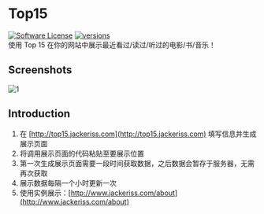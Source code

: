 # Top15
[![Software License](https://img.shields.io/badge/license-MIT-brightgreen.svg)](LICENSE.txt)
[![versions](https://img.shields.io/badge/versions%20-%20%201.0.0-blue.svg)]()  
使用 Top 15 在你的网站中展示最近看过/读过/听过的电影/书/音乐！

## Screenshots
![1](http://image.jackeriss.com/project/Top15/2.png) 

## Introduction
1. 在 [http://top15.jackeriss.com](http://top15.jackeriss.com) 填写信息并生成展示页面
2. 将调用展示页面的代码粘贴至要展示位置
3. 第一次生成展示页面需要一段时间获取数据，之后数据会暂存于服务器，无需再次获取
4. 展示数据每隔一个小时更新一次
5. 使用实例展示：[http://www.jackeriss.com/about](http://www.jackeriss.com/about)
